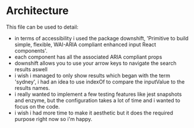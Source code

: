 # Architecture

This file can be used to detail:

* in terms of accessibility i used the package downshift, 'Primitive to build simple, flexible, WAI-ARIA compliant enhanced input React components'.
* each component has all the associated ARIA compliant props
* downshift allows you to use your arrow keys to navigate the search results aswell
* i wish i managed to only show results which began with the term 'sydney', i had an idea to use indexOf to compare the inputValue to the results names.
* i really wanted to implement a few testing features like jest snapshots and enzyme, but the configuration takes a lot of time and i wanted to focus on the code.
* i wish i had more time to make it aesthetic but it does the required purpose right now so i'm happy.
